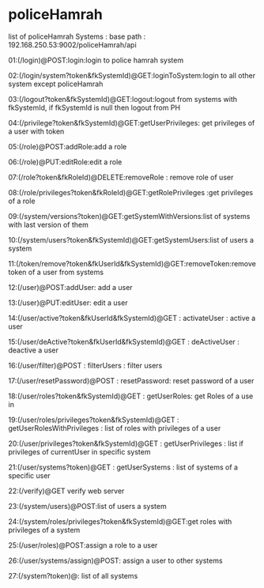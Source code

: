# policeHamrah
list of policeHamrah Systems :
base path : 192.168.250.53:9002/policeHamrah/api

01:(/login)@POST:login:login to police hamrah system

02:(/login/system?token&fkSystemId)@GET:loginToSystem:login to all other system except policeHamrah

03:(/logout?token&fkSystemId)@GET:logout:logout from systems with fkSystemId, if fkSystemId is null then logout from PH

04:(/privilege?token&fkSystemId)@GET:getUserPrivileges: get privileges of a user with token

05:(/role)@POST:addRole:add a role

06:(/role)@PUT:editRole:edit a role

07:(/role?token&fkRoleId)@DELETE:removeRole : remove role of user

08:(/role/privileges?token&fkRoleId)@GET:getRolePrivileges :get privileges of a role  

09:(/system/versions?token)@GET:getSystemWithVersions:list of systems with last version of them

10:(/system/users?token&fkSystemId)@GET:getSystemUsers:list of users a system 

11:(/token/remove?token&fkUserId&fkSystemId)@GET:removeToken:remove token of a user from systems

12:(/user)@POST:addUser: add a user

13:(/user)@PUT:editUser: edit a user

14:(/user/active?token&fkUserId&fkSystemId)@GET : activateUser : active a user

15:(/user/deActive?token&fkUserId&fkSystemId)@GET : deActiveUser : deactive a user

16:(/user/filter)@POST : filterUsers : filter users

17:(/user/resetPassword)@POST : resetPassword: reset password of a user

18:(/user/roles?token&fkSystemId)@GET : getUserRoles: get Roles of a use in 

19:(/user/roles/privileges?token&fkSystemId)@GET : getUserRolesWithPrivileges :  list of roles with privileges of a user

20:(/user/privileges?token&fkSystemId)@GET : getUserPrivileges : list if privileges of currentUser in specific system

21:(/user/systems?token)@GET : getUserSystems : list of systems of a specific user

22:(/verify)@GET verify web server

23:(/system/users)@POST:list of users a system

24:(/system/roles/privileges?token&fkSystemId)@GET:get roles with privileges of a system

25:(/user/roles)@POST:assign a role to a user

26:(/user/systems/assign)@POST: assign a user to other systems

27:(/system?token)@: list of all systems